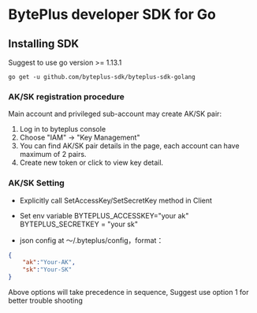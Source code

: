 # BytePlus developer SDK for Go

## Installing SDK

Suggest to use go version >= 1.13.1

```go get -u github.com/byteplus-sdk/byteplus-sdk-golang```

### AK/SK registration procedure
Main account and privileged sub-account may create AK/SK pair:

1. Log in to byteplus console
2. Choose "IAM" -> "Key Management"
3. You can find AK/SK pair details in the page, each account can have maximum of 2 pairs.
4. Create new token or click to view key detail.

### AK/SK Setting
- Explicitly call SetAccessKey/SetSecretKey method in Client

- Set env variable BYTEPLUS_ACCESSKEY="your ak"  BYTEPLUS_SECRETKEY = "your sk"

- json config at ～/.byteplus/config，format：
```json
{
	"ak":"Your-AK",
	"sk":"Your-SK"
}
```
Above options will take precedence in sequence, Suggest use option 1 for better trouble shooting

